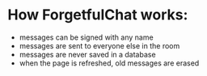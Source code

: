   # How ForgetfulChat works:

  - messages can be signed with any name
  - messages are sent to everyone else in the room
  - messages are never saved in a database
  - when the page is refreshed, old messages are erased
